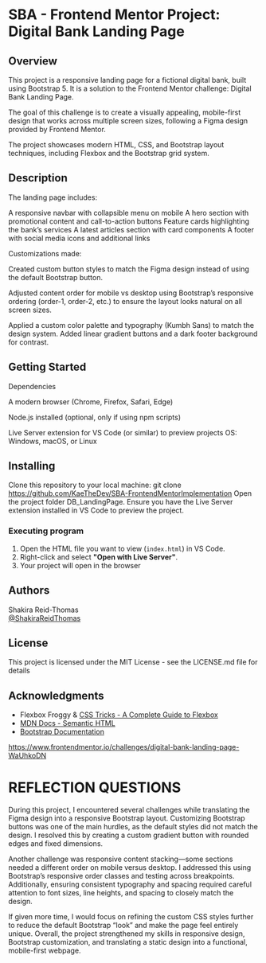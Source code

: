 # SBA - Frontend Mentor Project: Digital Bank Landing Page

## Overview

This project is a responsive landing page for a fictional digital bank, built using Bootstrap 5. It is a solution to the Frontend Mentor challenge: Digital Bank Landing Page.

The goal of this challenge is to create a visually appealing, mobile-first design that 
works across multiple screen sizes, following a Figma design provided by Frontend Mentor.

The project showcases modern HTML, CSS, and Bootstrap layout techniques, including Flexbox and the Bootstrap grid system.


## Description

The landing page includes:

A responsive navbar with collapsible menu on mobile
A hero section with promotional content and call-to-action buttons
Feature cards highlighting the bank’s services
A latest articles section with card components
A footer with social media icons and additional links

Customizations made:

Created custom button styles to match the Figma design instead of using the default Bootstrap button.

Adjusted content order for mobile vs desktop using Bootstrap’s responsive ordering (order-1, order-2, etc.) to ensure the layout looks natural on all screen sizes.

Applied a custom color palette and typography (Kumbh Sans) to match the design system.
Added linear gradient buttons and a dark footer background for contrast.

## Getting Started
Dependencies

A modern browser (Chrome, Firefox, Safari, Edge)

Node.js installed (optional, only if using npm scripts)

Live Server extension for VS Code (or similar) to preview projects
OS: Windows, macOS, or Linux

## Installing
Clone this repository to your local machine:
git clone https://github.com/KaeTheDev/SBA-FrontendMentorImplementation
Open the project folder DB_LandingPage.
Ensure you have the Live Server extension installed in VS Code to preview the project.


### Executing program

1. Open the HTML file you want to view (`index.html`) in VS Code.
2. Right-click and select **"Open with Live Server"**.
3. Your project will open in the browser

## Authors

Shakira Reid-Thomas  
[@ShakiraReidThomas](https://github.com/kaethedev)

## License

This project is licensed under the MIT License - see the LICENSE.md file for details

## Acknowledgments

* Flexbox Froggy & [CSS Tricks - A Complete Guide to Flexbox](https://css-tricks.com/snippets/css/a-guide-to-flexbox/)  
* [MDN Docs - Semantic HTML](https://developer.mozilla.org/en-US/docs/Glossary/Semantics)  
* [Bootstrap Documentation](https://getbootstrap.com/docs/5.0/getting-started/introduction/)

https://www.frontendmentor.io/challenges/digital-bank-landing-page-WaUhkoDN

# REFLECTION QUESTIONS

During this project, I encountered several challenges while translating the Figma design into a responsive Bootstrap layout. Customizing Bootstrap buttons was one of the main hurdles, as the default styles did not match the design. I resolved this by creating a custom gradient button with rounded edges and fixed dimensions.

Another challenge was responsive content stacking—some sections needed a different order on mobile versus desktop. I addressed this using Bootstrap’s responsive order classes and testing across breakpoints. Additionally, ensuring consistent typography and spacing required careful attention to font sizes, line heights, and spacing to closely match the design.

If given more time, I would focus on refining the custom CSS styles further to reduce the default Bootstrap “look” and make the page feel entirely unique. Overall, the project strengthened my skills in responsive design, Bootstrap customization, and translating a static design into a functional, mobile-first webpage.
